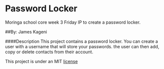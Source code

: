 # Password Locker
Moringa school core week 3 Friday IP to create a password locker.

##By: James Kageni

####Description
This project contains a password locker. You can create a user with a username that will store your passwords.
the user can then add, copy or delete contacts from their account.




This project is under an MIT [license](LICENSE)